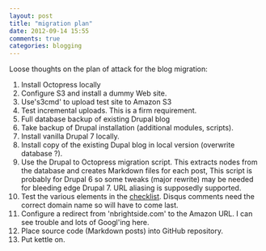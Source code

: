 ```yaml
---
layout: post
title: "migration plan"
date: 2012-09-14 15:55
comments: true
categories: blogging
---
```

Loose thoughts on the plan of attack for the blog migration:

1. Install Octopress locally
2. Configure S3 and install a dummy Web site.
3. Use's3cmd' to upload test site to Amazon S3
4. Test incremental uploads. This is a firm requirement.
5. Full database backup of existing Drupal blog
6. Take backup of Drupal installation (additional modules, scripts).
7. Install vanilla Drupal 7 locally.
8. Install copy of the existing Dupal blog in local version (overwrite database ?).
9. Use the Drupal to Octopress migration script. This extracts nodes from the database and creates Markdown files for each post, This script is probably for Drupal 6 so some tweaks (major rewrite) may be needed for bleeding edge Drupal 7. URL aliasing is supposedly supported.
10. Test the various elements in the [checklist](http://nbrightside.com/blog/2012/09/14/blog-migration-checklist). Disqus comments need the correct domain name so will have to come last.
11. Configure a redirect from 'nbrightside.com' to the Amazon URL. I can see trouble and lots of Googl'ing here.
12. Place source code (Markdown posts) into GitHub repository.
13. Put kettle on.
